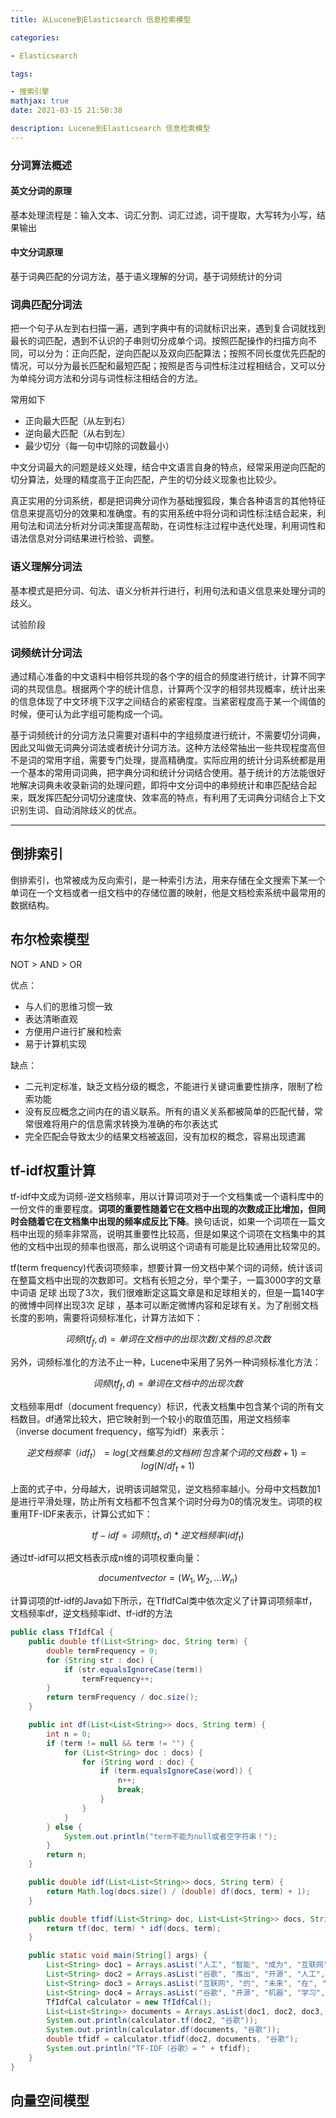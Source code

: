 ```yaml
---
title: 从Lucene到Elasticsearch 信息检索模型

categories: 

- Elasticsearch

tags: 

- 搜索引擎
mathjax: true
date: 2021-03-15 21:50:38

description: Lucene到Elasticsearch 信息检索模型
---
```


### 分词算法概述

#### 英文分词的原理

基本处理流程是：输入文本、词汇分割、词汇过滤，词干提取，大写转为小写，结果输出

#### 中文分词原理

基于词典匹配的分词方法，基于语义理解的分词，基于词频统计的分词

### 词典匹配分词法

把一个句子从左到右扫描一遍，遇到字典中有的词就标识出来，遇到复合词就找到最长的词匹配，遇到不认识的子串则切分成单个词。按照匹配操作的扫描方向不同，可以分为：正向匹配，逆向匹配以及双向匹配算法；按照不同长度优先匹配的情况，可以分为最长匹配和最短匹配；按照是否与词性标注过程相结合，又可以分为单纯分词方法和分词与词性标注相结合的方法。

常用如下

- 正向最大匹配（从左到右）
- 逆向最大匹配（从右到左）
- 最少切分（每一句中切除的词数最小）

中文分词最大的问题是歧义处理，结合中文语言自身的特点，经常采用逆向匹配的切分算法，处理的精度高于正向匹配，产生的切分歧义现象也比较少。

真正实用的分词系统，都是把词典分词作为基础搜狐段，集合各种语言的其他特征信息来提高切分的效果和准确度。有的实用系统中将分词和词性标注结合起来，利用句法和词法分析对分词决策提高帮助，在词性标注过程中迭代处理，利用词性和语法信息对分词结果进行检验、调整。

### 语义理解分词法

基本模式是把分词、句法、语义分析并行进行，利用句法和语义信息来处理分词的歧义。

试验阶段

### 词频统计分词法

通过精心准备的中文语料中相邻共现的各个字的组合的频度进行统计，计算不同字词的共现信息。根据两个字的统计信息，计算两个汉字的相邻共现概率，统计出来的信息体现了中文环境下汉字之间结合的紧密程度。当紧密程度高于某一个阈值的时候，便可认为此字组可能构成一个词。

基于词频统计的分词方法只需要对语料中的字组频度进行统计，不需要切分词典，因此又叫做无词典分词法或者统计分词方法。这种方法经常抽出一些共现程度高但不是词的常用字组，需要专门处理，提高精确度。实际应用的统计分词系统都是用一个基本的常用词词典，把字典分词和统计分词结合使用。基于统计的方法能很好地解决词典未收录新词的处理问题，即将中文分词中的串频统计和串匹配结合起来，既发挥匹配分词切分速度快、效率高的特点，有利用了无词典分词结合上下文识别生词、自动消除歧义的优点。

_______

## 倒排索引

倒排索引，也常被成为反向索引，是一种索引方法，用来存储在全文搜索下某一个单词在一个文档或者一组文档中的存储位置的映射，他是文档检索系统中最常用的数据结构。

## 布尔检索模型

NOT > AND > OR

优点：

- 与人们的思维习惯一致
- 表达清晰直观
- 方便用户进行扩展和检索
- 易于计算机实现

缺点：

- 二元判定标准，缺乏文档分级的概念，不能进行关键词重要性排序，限制了检索功能
- 没有反应概念之间内在的语义联系。所有的语义关系都被简单的匹配代替，常常很难将用户的信息需求转换为准确的布尔表达式
- 完全匹配会导致太少的结果文档被返回，没有加权的概念，容易出现遗漏

## tf-idf权重计算

tf-idf中文成为词频-逆文档频率，用以计算词项对于一个文档集或一个语料库中的一份文件的重要程度。**词项的重要性随着它在文档中出现的次数成正比增加，但同时会随着它在文档集中出现的频率成反比下降**。换句话说，如果一个词项在一篇文档中出现的频率非常高，说明其重要性比较高，但是如果这个词项在文档集中的其他的文档中出现的频率也很高，那么说明这个词语有可能是比较通用比较常见的。

tf(term frequency)代表词项频率，想要计算一份文档中某个词的词频，统计该词在整篇文档中出现的次数即可。文档有长短之分，举个栗子，一篇3000字的文章中词语 足球 出现了3次，我们很难断定这篇文章是和足球相关的，但是一篇140字的微博中同样出现3次 足球 ，基本可以断定微博内容和足球有关。为了削弱文档长度的影响，需要将词频标准化，计算方法如下：

$$词频(tf_f,d)=单词在文档中的出现次数/文档的总次数$$

另外，词频标准化的方法不止一种，Lucene中采用了另外一种词频标准化方法：

$$词频(tf_f,d)=单词在文档中的出现次数$$

文档频率用df（document frequency）标识，代表文档集中包含某个词的所有文档数目。df通常比较大，把它映射到一个较小的取值范围，用逆文档频率（inverse document frequency，缩写为idf）来表示：

$$逆文档频率（idf_t）= log(文档集总的文档树/包含某个词的文档数+1) = log(N/df_t +1)$$

上面的式子中，分母越大，说明该词越常见，逆文档频率越小。分母中文档数加1是进行平滑处理，防止所有文档都不包含某个词时分母为0的情况发生。词项的权重用TF-IDF来表示，计算公式如下：

$$tf-idf = 词频(tf_t,d) * 逆文档频率(idf_t)$$

通过tf-idf可以把文档表示成n维的词项权重向量：

$$document vector = (W_1,W_2, ...W_n)$$

计算词项的tf-idf的Java如下所示，在TfIdfCal类中依次定义了计算词项频率tf，文档频率df，逆文档频率idf、tf-idf的方法

```java
public class TfIdfCal {
    public double tf(List<String> doc, String term) {
        double termFrequency = 0;
        for (String str : doc) {
            if (str.equalsIgnoreCase(term))
                termFrequency++;
        }
        return termFrequency / doc.size();
    }

    public int df(List<List<String>> docs, String term) {
        int n = 0;
        if (term != null && term != "") {
            for (List<String> doc : docs) {
                for (String word : doc) {
                    if (term.equalsIgnoreCase(word)) {
                        n++;
                        break;
                    }
                }
            }
        } else {
            System.out.println("term不能为null或者空字符串！");
        }
        return n;
    }

    public double idf(List<List<String>> docs, String term) {
        return Math.log(docs.size() / (double) df(docs, term) + 1);
    }

    public double tfidf(List<String> doc, List<List<String>> docs, String term) {
        return tf(doc, term) * idf(docs, term);
    }

    public static void main(String[] args) {
        List<String> doc1 = Arrays.asList("人工", "智能", "成为", "互联网", "大会", "焦点");
        List<String> doc2 = Arrays.asList("谷歌", "推出", "开源", "人工", "智能", "系统", "工具");
        List<String> doc3 = Arrays.asList("互联网", "的", "未来", "在", "人工", "智能");
        List<String> doc4 = Arrays.asList("谷歌", "开源", "机器", "学习", "工具");
        TfIdfCal calculator = new TfIdfCal();
        List<List<String>> documents = Arrays.asList(doc1, doc2, doc3, doc4);
        System.out.println(calculator.tf(doc2, "谷歌"));
        System.out.println(calculator.df(documents, "谷歌"));
        double tfidf = calculator.tfidf(doc2, documents, "谷歌");
        System.out.println("TF-IDF（谷歌）= " + tfidf);
    }
}
```

## 向量空间模型

